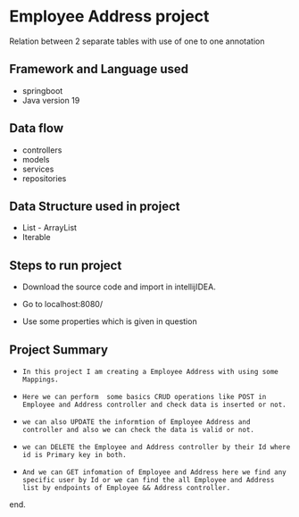 
# Employee Address project
Relation between 2 separate tables with use of  one to one annotation

## Framework and Language used 
- springboot
- Java version 19

## Data flow
- controllers
- models
- services
- repositories

## Data Structure used in project
- List - ArrayList
- Iterable


## Steps to run project

- Download the source code and import in intellijIDEA.

- Go to localhost:8080/
- Use some properties which is given in question

## Project Summary
- ```In this project I am creating a Employee Address with using some Mappings.```

- ```Here we can perform  some basics CRUD operations like POST in Employee and Address controller and check data is inserted or not.```

- ```we can also UPDATE the informtion of Employee Address and controller and also we can check the data is valid or not.``` 

- ```we can DELETE the Employee and Address controller by their Id where id is Primary key in both.```

 - ```And we can GET infomation of Employee and Address here we find any specific user by Id or we can find the all Employee and Address list by endpoints of Employee && Address controller.```

end.


